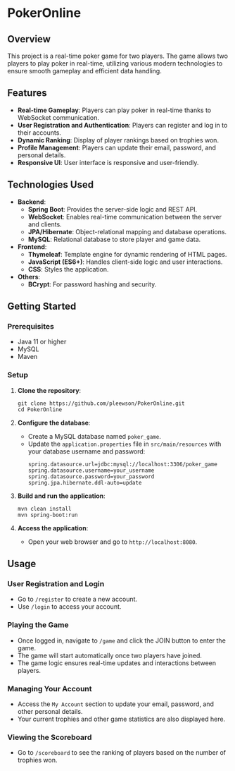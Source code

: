 # PokerOnline

## Overview
This project is a real-time poker game for two players. The game allows two players to play poker in real-time, utilizing various modern technologies to ensure smooth gameplay and efficient data handling.

## Features
- **Real-time Gameplay**: Players can play poker in real-time thanks to WebSocket communication.
- **User Registration and Authentication**: Players can register and log in to their accounts.
- **Dynamic Ranking**: Display of player rankings based on trophies won.
- **Profile Management**: Players can update their email, password, and personal details.
- **Responsive UI**: User interface is responsive and user-friendly.

## Technologies Used
- **Backend**:
  - **Spring Boot**: Provides the server-side logic and REST API.
  - **WebSocket**: Enables real-time communication between the server and clients.
  - **JPA/Hibernate**: Object-relational mapping and database operations.
  - **MySQL**: Relational database to store player and game data.
- **Frontend**:
  - **Thymeleaf**: Template engine for dynamic rendering of HTML pages.
  - **JavaScript (ES6+)**: Handles client-side logic and user interactions.
  - **CSS**: Styles the application.
- **Others**:
  - **BCrypt**: For password hashing and security.

## Getting Started

### Prerequisites
- Java 11 or higher
- MySQL
- Maven

### Setup
1. **Clone the repository**:
    ```
    git clone https://github.com/pleewson/PokerOnline.git
    cd PokerOnline
    ```

2. **Configure the database**:
    - Create a MySQL database named `poker_game`.
    - Update the `application.properties` file in `src/main/resources` with your database username and password:
      ```properties
      spring.datasource.url=jdbc:mysql://localhost:3306/poker_game
      spring.datasource.username=your_username
      spring.datasource.password=your_password
      spring.jpa.hibernate.ddl-auto=update
      ```

3. **Build and run the application**:
    ```
    mvn clean install
    mvn spring-boot:run
    ```

4. **Access the application**:
    - Open your web browser and go to `http://localhost:8080`.

## Usage

### User Registration and Login
- Go to `/register` to create a new account.
- Use `/login` to access your account.

### Playing the Game
- Once logged in, navigate to `/game` and click the JOIN button to enter the game.
- The game will start automatically once two players have joined.
- The game logic ensures real-time updates and interactions between players.

### Managing Your Account
- Access the `My Account` section to update your email, password, and other personal details.
- Your current trophies and other game statistics are also displayed here.

### Viewing the Scoreboard
- Go to `/scoreboard` to see the ranking of players based on the number of trophies won.
